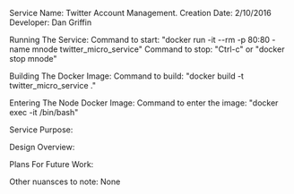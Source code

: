 Service Name: Twitter Account Management.
Creation Date: 2/10/2016
Developer: Dan Griffin

Running The Service:
Command to start:
"docker run -it --rm -p 80:80 -name mnode twitter_micro_service"
Command to stop:
"Ctrl-c"
or
"docker stop mnode"

Building The Docker Image:
Command to build:
"docker build -t twitter_micro_service ."

Entering The Node Docker Image:
Command to enter the image:
"docker exec -it <container id> /bin/bash"

Service Purpose:



Design Overview:



Plans For Future Work:



Other nuansces to note:
None